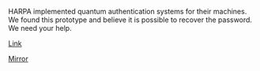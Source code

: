 
HARPA implemented quantum authentication systems for their machines. We found this prototype and believe it is possible to recover the password. We need your help.

[Link](https://cloud.ufscar.br:8080/v1/AUTH_c93b694078064b4f81afd2266a502511/static.pwn2win.party/harpa_hyper_login_system_8ade2fbb9f0d3a2d5780bae4182f68fe1da4f2891d131b38f2cb65e13545dc3e.tar.gz)

[Mirror](https://static.pwn2win.party/harpa_hyper_login_system_8ade2fbb9f0d3a2d5780bae4182f68fe1da4f2891d131b38f2cb65e13545dc3e.tar.gz)


